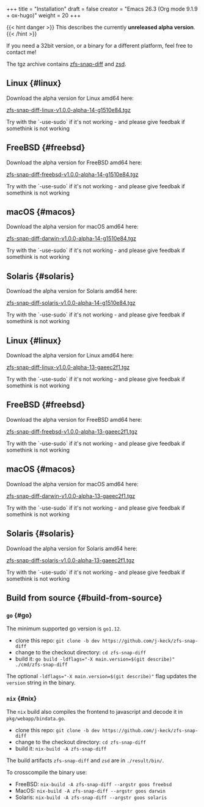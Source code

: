 +++
title = "Installation"
draft = false
creator = "Emacs 26.3 (Org mode 9.1.9 + ox-hugo)"
weight = 20
+++

{{< hint danger >}}
This describes the currently ****unreleased alpha version****.
{{< /hint >}}

If you need a 32bit version, or a binary for a different
platform, feel free to contact me!

The tgz archive contains [zfs-snap-diff](/docs/guide/#zfs-snap-diff) and [zsd](/docs/guide/#zsd).


## Linux {#linux}

Download the alpha version for Linux amd64 here:

[zfs-snap-diff-linux-v1.0.0-alpha-14-g1510e84.tgz](/zfs-snap-diff-linux-v1.0.0-alpha-14-g1510e84.tgz)

<span class="underline">Try with the \`-use-sudo\` if it's not working - and please give feedbak if somethink is not working</span>


## FreeBSD {#freebsd}

Download the alpha version for FreeBSD amd64 here:

[zfs-snap-diff-freebsd-v1.0.0-alpha-14-g1510e84.tgz](/zfs-snap-diff-freebsd-v1.0.0-alpha-14-g1510e84.tgz)

<span class="underline">Try with the \`-use-sudo\` if it's not working - and please give feedbak if somethink is not working</span>


## macOS {#macos}

Download the alpha version for macOS amd64 here:

[zfs-snap-diff-darwin-v1.0.0-alpha-14-g1510e84.tgz](/zfs-snap-diff-darwin-v1.0.0-alpha-14-g1510e84.tgz)

<span class="underline">Try with the \`-use-sudo\` if it's not working - and please give feedbak if somethink is not working</span>


## Solaris {#solaris}

Download the alpha version for Solaris amd64 here:

[zfs-snap-diff-solaris-v1.0.0-alpha-14-g1510e84.tgz](/zfs-snap-diff-solaris-v1.0.0-alpha-14-g1510e84.tgz)

<span class="underline">Try with the \`-use-sudo\` if it's not working - and please give feedbak if somethink is not working</span>


## Linux {#linux}

Download the alpha version for Linux amd64 here:

[zfs-snap-diff-linux-v1.0.0-alpha-13-gaeec2f1.tgz](/zfs-snap-diff-linux-v1.0.0-alpha-13-gaeec2f1.tgz)

<span class="underline">Try with the \`-use-sudo\` if it's not working - and please give feedbak if somethink is not working</span>


## FreeBSD {#freebsd}

Download the alpha version for FreeBSD amd64 here:

[zfs-snap-diff-freebsd-v1.0.0-alpha-13-gaeec2f1.tgz](/zfs-snap-diff-freebsd-v1.0.0-alpha-13-gaeec2f1.tgz)

<span class="underline">Try with the \`-use-sudo\` if it's not working - and please give feedbak if somethink is not working</span>


## macOS {#macos}

Download the alpha version for macOS amd64 here:

[zfs-snap-diff-darwin-v1.0.0-alpha-13-gaeec2f1.tgz](/zfs-snap-diff-darwin-v1.0.0-alpha-13-gaeec2f1.tgz)

<span class="underline">Try with the \`-use-sudo\` if it's not working - and please give feedbak if somethink is not working</span>


## Solaris {#solaris}

Download the alpha version for Solaris amd64 here:

[zfs-snap-diff-solaris-v1.0.0-alpha-13-gaeec2f1.tgz](/zfs-snap-diff-solaris-v1.0.0-alpha-13-gaeec2f1.tgz)

<span class="underline">Try with the \`-use-sudo\` if it's not working - and please give feedbak if somethink is not working</span>


## Build from source {#build-from-source}


### `go` {#go}

The minimum supported go version is `go1.12`.

-   clone this repo: `git clone -b dev https://github.com/j-keck/zfs-snap-diff`
-   change to the checkout directory: `cd zfs-snap-diff`
-   build it: `go build -ldflags="-X main.version=$(git describe)" ./cmd/zfs-snap-diff`

The optional `-ldflags="-X main.version=$(git describe)"` flag updates the `version` string in the binary.


### `nix` {#nix}

The `nix` build also compiles the frontend to javascript and decode it in `pkg/webapp/bindata.go`.

-   clone this repo: `git clone -b dev https://github.com/j-keck/zfs-snap-diff`
-   change to the checkout directory: `cd zfs-snap-diff`
-   build it: `nix-build -A zfs-snap-diff`

The build artifacts `zfs-snap-diff` and `zsd` are in `./result/bin/`.

To crosscompile the binary use:

-   FreeBSD: `nix-build -A zfs-snap-diff --argstr goos freebsd`
-   MacOS: `nix-build -A zfs-snap-diff --argstr goos darwin`
-   Solaris: `nix-build -A zfs-snap-diff --argstr goos solaris`
